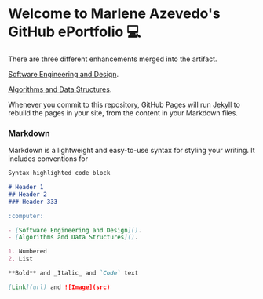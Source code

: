 # **Welcome to Marlene Azevedo's GitHub ePortfolio** :computer:
  

There are three different enhancements merged into the artifact. 

[Software Engineering and Design]().

[Algorithms and Data Structures]().

Whenever you commit to this repository, GitHub Pages will run [Jekyll](https://jekyllrb.com/) to rebuild the pages in your site, from the content in your Markdown files.

### Markdown

Markdown is a lightweight and easy-to-use syntax for styling your writing. It includes conventions for

```markdown
Syntax highlighted code block

# Header 1
## Header 2
### Header 333

:computer:

- [Software Engineering and Design]().
- [Algorithms and Data Structures]().

1. Numbered
2. List

**Bold** and _Italic_ and `Code` text

[Link](url) and ![Image](src)
```





